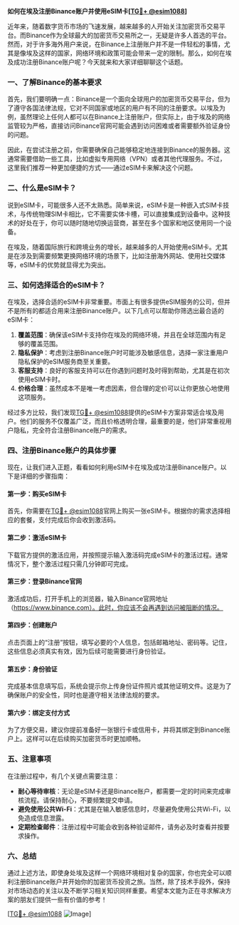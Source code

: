 **如何在埃及注册Binance账户并使用eSIM卡[[TG💪+ @esim1088](https://t.me/s/esim1088)]**

近年来，随着数字货币市场的飞速发展，越来越多的人开始关注加密货币交易平台。而Binance作为全球最大的加密货币交易所之一，无疑是许多人首选的平台。然而，对于许多海外用户来说，在Binance上注册账户并不是一件轻松的事情，尤其是像埃及这样的国家，网络环境和政策可能会带来一定的限制。那么，如何在埃及成功注册Binance账户呢？今天就来和大家详细聊聊这个话题。

### 一、了解Binance的基本要求

首先，我们要明确一点：Binance是一个面向全球用户的加密货币交易平台，但为了遵守各国法律法规，它对不同国家或地区的用户有不同的注册要求。以埃及为例，虽然理论上任何人都可以在Binance上注册账户，但实际上，由于埃及的网络监管较为严格，直接访问Binance官网可能会遇到访问困难或者需要额外验证身份的问题。

因此，在尝试注册之前，你需要确保自己能够稳定地连接到Binance的服务器。这通常需要借助一些工具，比如虚拟专用网络（VPN）或者其他代理服务。不过，这里我们推荐一种更加便捷的方式——通过eSIM卡来解决这个问题。

### 二、什么是eSIM卡？

说到eSIM卡，可能很多人还不太熟悉。简单来说，eSIM卡是一种嵌入式SIM卡技术，与传统物理SIM卡相比，它不需要实体卡槽，可以直接集成到设备中。这种技术的好处在于，你可以随时随地切换运营商，甚至在多个国家和地区使用同一个设备。

在埃及，随着国际旅行和跨境业务的增长，越来越多的人开始使用eSIM卡。尤其是在涉及到需要频繁更换网络环境的场景下，比如注册海外网站、使用社交媒体等，eSIM卡的优势就显得尤为突出。

### 三、如何选择适合的eSIM卡？

在埃及，选择合适的eSIM卡非常重要。市面上有很多提供eSIM服务的公司，但并不是所有的都适合用来注册Binance账户。以下几点可以帮助你筛选出最合适的eSIM卡：

1. **覆盖范围**：确保该eSIM卡支持你在埃及的网络环境，并且在全球范围内有足够的覆盖范围。
2. **隐私保护**：考虑到注册Binance账户时可能涉及敏感信息，选择一家注重用户隐私保护的eSIM服务商至关重要。
3. **客服支持**：良好的客服支持可以在你遇到问题时及时得到帮助，尤其是在初次使用eSIM卡时。
4. **价格合理**：虽然成本不是唯一考虑因素，但合理的定价可以让你更放心地使用这项服务。

经过多方比较，我们发现[TG💪+ @esim1088](https://t.me/s/esim1088)提供的eSIM卡方案非常适合埃及用户。他们的服务不仅覆盖广泛，而且价格透明合理，最重要的是，他们非常重视用户隐私，完全符合注册Binance账户的需求。

### 四、注册Binance账户的具体步骤

现在，让我们进入正题，看看如何利用eSIM卡在埃及成功注册Binance账户。以下是详细的步骤指南：

#### 第一步：购买eSIM卡
首先，你需要在[TG💪+ @esim1088](https://t.me/s/esim1088)官网上购买一张eSIM卡。根据你的需求选择相应的套餐，支付完成后你会收到激活码。

#### 第二步：激活eSIM卡
下载官方提供的激活应用，并按照提示输入激活码完成eSIM卡的激活过程。通常情况下，整个激活过程只需几分钟即可完成。

#### 第三步：登录Binance官网
激活成功后，打开手机上的浏览器，输入Binance官网地址（https://www.binance.com）。此时，你应该不会再遇到访问被阻断的情况。

#### 第四步：创建账户
点击页面上的“注册”按钮，填写必要的个人信息，包括邮箱地址、密码等。记住，这些信息必须真实有效，因为后续可能需要进行身份验证。

#### 第五步：身份验证
完成基本信息填写后，系统会提示你上传身份证件照片或其他证明文件。这是为了确保账户的安全性，同时也是遵守相关法律法规的要求。

#### 第六步：绑定支付方式
为了方便交易，建议你提前准备好一张银行卡或信用卡，并将其绑定到Binance账户上。这样可以在后续购买加密货币时更加顺畅。

### 五、注意事项

在注册过程中，有几个关键点需要注意：

- **耐心等待审核**：无论是eSIM卡还是Binance账户，都需要一定的时间来完成审核流程。请保持耐心，不要频繁提交申请。
- **避免使用公共Wi-Fi**：尤其是在输入敏感信息时，尽量避免使用公共Wi-Fi，以免造成信息泄露。
- **定期检查邮件**：注册过程中可能会收到各种验证邮件，请务必及时查看并按要求操作。

### 六、总结

通过上述方法，即使身处埃及这样一个网络环境相对复杂的国家，你也完全可以顺利注册Binance账户并开始你的加密货币投资之旅。当然，除了技术手段外，保持对市场动态的关注以及不断学习相关知识同样重要。希望本文能为正在寻求解决方案的朋友们提供一些有价值的参考！

[[TG💪+ @esim1088](https://t.me/s/esim1088) ![Image](https://i.postimg.cc/4NQfJmqS/Snipaste-2025-05-13-00-14-12.png)]